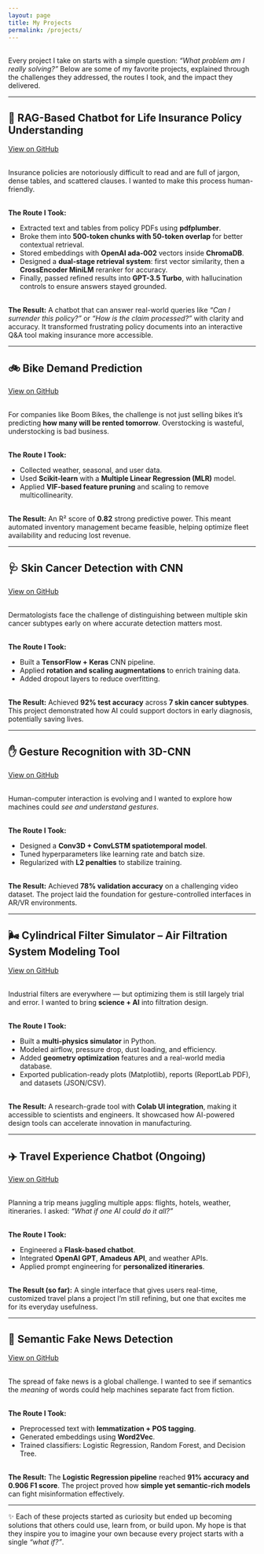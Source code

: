 ```yaml
---
layout: page
title: My Projects
permalink: /projects/
---
```


<br>Every project I take on starts with a simple question: _“What problem am I really solving?”_ Below are some of my
favorite projects, explained through the challenges they addressed, the routes I took, and the impact they delivered.

<hr class="neon-line">

## 🧾 RAG-Based Chatbot for Life Insurance Policy Understanding

<a href="https://github.com/AnishRane-cox/Insurance-HelpMateAI.git" class="cta-button" target="_blank" rel="noopener noreferrer">View on GitHub</a>

<br>Insurance policies are notoriously difficult to read and are full of jargon, dense tables, and scattered clauses. I
wanted to make this process human-friendly.

<br>**The Route I Took:**

-   Extracted text and tables from policy PDFs using **pdfplumber**.
-   Broke them into **500-token chunks with 50-token overlap** for better contextual retrieval.
-   Stored embeddings with **OpenAI ada-002** vectors inside **ChromaDB**.
-   Designed a **dual-stage retrieval system**: first vector similarity, then a **CrossEncoder MiniLM** reranker for
    accuracy.
-   Finally, passed refined results into **GPT-3.5 Turbo**, with hallucination controls to ensure answers stayed
    grounded.

<br>**The Result:** A chatbot that can answer real-world queries like _“Can I surrender this policy?”_ or _“How is the
claim processed?”_ with clarity and accuracy. It transformed frustrating policy documents into an interactive Q&A tool
making insurance more accessible.

<hr class="neon-line">

## 🚲 Bike Demand Prediction

<a href="https://github.com/AnishRane-cox/Bike-Demand-Prediction-MLR.git" class="cta-button" target="_blank" rel="noopener noreferrer">View on GitHub</a>

<br>For companies like Boom Bikes, the challenge is not just selling bikes it’s predicting **how many will be rented
tomorrow**. Overstocking is wasteful, understocking is bad business.

<br>**The Route I Took:**

-   Collected weather, seasonal, and user data.
-   Used **Scikit-learn** with a **Multiple Linear Regression (MLR)** model.
-   Applied **VIF-based feature pruning** and scaling to remove multicollinearity.

<br>**The Result:** An R² score of **0.82** strong predictive power. This meant automated inventory management became
feasible, helping optimize fleet availability and reducing lost revenue.

<hr class="neon-line">

## 🩺 Skin Cancer Detection with CNN

<a href="https://github.com/AnishRane-cox/Skin-Cancer-Detection-using-CNN.git" class="cta-button" target="_blank" rel="noopener noreferrer">View on GitHub</a>

<br>Dermatologists face the challenge of distinguishing between multiple skin cancer subtypes early on where accurate
detection matters most.

<br>**The Route I Took:**

-   Built a **TensorFlow + Keras** CNN pipeline.
-   Applied **rotation and scaling augmentations** to enrich training data.
-   Added dropout layers to reduce overfitting.

<br>**The Result:** Achieved **92% test accuracy** across **7 skin cancer subtypes**. This project demonstrated how AI
could support doctors in early diagnosis, potentially saving lives.

<hr class="neon-line">

## ✋ Gesture Recognition with 3D-CNN

<a href="https://github.com/AnishRane-cox/Gesture-Recognition-using-3D-CNN.git" class="cta-button" target="_blank" rel="noopener noreferrer">View on GitHub</a>

<br>Human-computer interaction is evolving and I wanted to explore how machines could _see and understand gestures_.

<br>**The Route I Took:**

-   Designed a **Conv3D + ConvLSTM spatiotemporal model**.
-   Tuned hyperparameters like learning rate and batch size.
-   Regularized with **L2 penalties** to stabilize training.

<br>**The Result:** Achieved **78% validation accuracy** on a challenging video dataset. The project laid the foundation
for gesture-controlled interfaces in AR/VR environments.

<hr class="neon-line">

## 🌬️ Cylindrical Filter Simulator – Air Filtration System Modeling Tool

<a href="https://github.com/AnishRane-cox/Cylindrical-Filter-Simulator.git" class="cta-button" target="_blank" rel="noopener noreferrer">View on GitHub</a>

<br>Industrial filters are everywhere — but optimizing them is still largely trial and error. I wanted to bring
**science + AI** into filtration design.

<br>**The Route I Took:**

-   Built a **multi-physics simulator** in Python.
-   Modeled airflow, pressure drop, dust loading, and efficiency.
-   Added **geometry optimization** features and a real-world media database.
-   Exported publication-ready plots (Matplotlib), reports (ReportLab PDF), and datasets (JSON/CSV).

<br>**The Result:** A research-grade tool with **Colab UI integration**, making it accessible to scientists and
engineers. It showcased how AI-powered design tools can accelerate innovation in manufacturing.

<hr class="neon-line">

## ✈️ Travel Experience Chatbot (Ongoing)

[View on GitHub](#)

<br>Planning a trip means juggling multiple apps: flights, hotels, weather, itineraries. I asked: _“What if one AI could
do it all?”_

<br>**The Route I Took:**

-   Engineered a **Flask-based chatbot**.
-   Integrated **OpenAI GPT**, **Amadeus API**, and weather APIs.
-   Applied prompt engineering for **personalized itineraries**.

<br>**The Result (so far):** A single interface that gives users real-time, customized travel plans a project I’m still
refining, but one that excites me for its everyday usefulness.

<hr class="neon-line">

## 📰 Semantic Fake News Detection

<a href="https://github.com/AnishRane-cox/Semantic-Fake-News-Detector.git" class="cta-button" target="_blank" rel="noopener noreferrer">View on GitHub</a>

<br>The spread of fake news is a global challenge. I wanted to see if semantics the _meaning_ of words could help
machines separate fact from fiction.

<br>**The Route I Took:**

-   Preprocessed text with **lemmatization + POS tagging**.
-   Generated embeddings using **Word2Vec**.
-   Trained classifiers: Logistic Regression, Random Forest, and Decision Tree.

<br>**The Result:** The **Logistic Regression pipeline** reached **91% accuracy and 0.906 F1 score**. The project proved
how **simple yet semantic-rich models** can fight misinformation effectively.

<hr class="neon-line">

✨ Each of these projects started as curiosity but ended up becoming solutions that others could use, learn from, or
build upon. My hope is that they inspire you to imagine your own because every project starts with a single _“what
if?”_.
